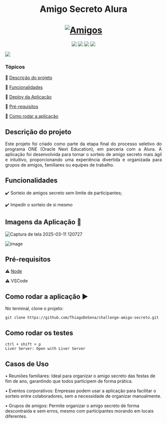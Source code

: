 <div align="center">
  <h1 align="center">
    Amigo Secreto Alura
    <br />
    <br />
    <a href="https://barbiedeti.github.io/challenge-amigo-secreto_pt-main/">
      <img src="https://barbiedeti.github.io/challenge-amigo-secreto_pt-main/assets/Unknown.png" alt="Amigos">
    </a>
  </h1>
</div>

<p align="center">
  <a href=""><img src="https://img.shields.io/badge/JavaScript-323330?style=for-the-badge&logo=javascript&logoColor=F7DF1E"></a>
  <a href=""><img src="https://img.shields.io/badge/CSS3-1572B6?style=for-the-badge&logo=css3&logoColor=white"></a>
  <a href=""><img src="https://img.shields.io/badge/HTML5-E34F26?style=for-the-badge&logo=html5&logoColor=white"></a>
  <a href="https://www.linkedin.com/in/gabrielly-gomes-ml/"><img src="https://img.shields.io/badge/LinkedIn-0077B5?style=for-the-badge&logo=linkedin&logoColor=white"></a>
</p>
   <img src="http://img.shields.io/static/v1?label=STATUS&message=CONCLUIDO&color=GREEN&style=for-the-badge"/>
</p>


### Tópicos 

:small_blue_diamond: [Descrição do projeto](#descrição-do-projeto)

:small_blue_diamond: [Funcionalidades](#funcionalidades)

:small_blue_diamond: [Deploy da Aplicação](#deploy-da-aplicação-dash)

:small_blue_diamond: [Pré-requisitos](#pré-requisitos)

:small_blue_diamond: [Como rodar a aplicação](#como-rodar-a-aplicação-arrow_forward)


## Descrição do projeto 

<p align="justify">
  Este projeto foi criado como parte da etapa final do processo seletivo do programa ONE (Oracle Next Education), em parceria com a Alura. A aplicação foi desenvolvida para tornar o sorteio de amigo secreto mais ágil e intuitivo, proporcionando uma experiência divertida e organizada para grupos de amigos, familiares ou equipes de trabalho.
</p>

## Funcionalidades

:heavy_check_mark: Sorteio de amigos secreto sem limite de participantes;  

:heavy_check_mark: Impedir o sorteio de si mesmo

## Imagens da Aplicação :dash:

![Captura de tela 2025-03-11 120727](https://github.com/user-attachments/assets/b7eb400f-3bc2-46b1-a62b-23cda534cbf0)

![image](https://github.com/user-attachments/assets/bf54cdc3-3200-4240-8574-f9fb48489c38)

## Pré-requisitos

:warning: [Node](https://nodejs.org/en/download/)

:warning: VSCode

## Como rodar a aplicação :arrow_forward:

No terminal, clone o projeto: 

```
git clone https://github.com/ThiagoDeSena/challenge-amigo-secreto.git
```


## Como rodar os testes

```
ctrl + shift + p
Liver Server: Open with Liver Server
```

## Casos de Uso

 • Reuniões familiares: Ideal para organizar o amigo secreto das festas de fim de ano, garantindo que todos participem de forma prática.
   
 • Eventos corporativos: Empresas podem usar a aplicação para facilitar o sorteio entre colaboradores, sem a necessidade de organizar manualmente.
  
 • Grupos de amigos: Permite organizar o amigo secreto de forma descontraída e sem erros, mesmo com participantes morando em locais diferentes.


